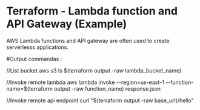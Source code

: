 # Terraform - Lambda function and API Gateway (Example)

AWS Lambda functions and API gateway are often used to create serverlesss applications.

#Output commandas :

//List bucket
aws s3 ls $(terraform output -raw lambda_bucket_name)

//Invoke remote lambda
aws lambda invoke --region=us-east-1 --function-name=$(terraform output -raw function_name) response.json

//Invoke remote api endpoint
curl "$(terraform output -raw base_url)/hello"
